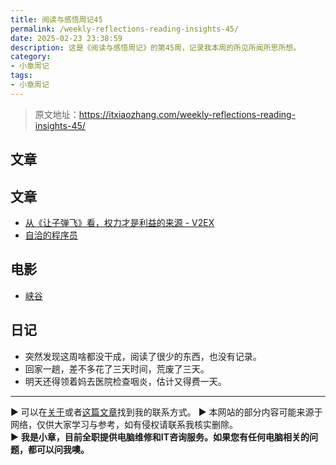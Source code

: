 ```yaml
---
title: 阅读与感悟周记45
permalink: /weekly-reflections-reading-insights-45/
date: 2025-02-23 23:38:59
description: 这是《阅读与感悟周记》的第45周，记录我本周的所见所闻所思所想。
category:
- 小章周记
tags:
- 小章周记
---
```


> 原文地址：<https://itxiaozhang.com/weekly-reflections-reading-insights-45/>  

## 文章

## 文章

- [从《让子弹飞》看，权力才是利益的来源 - V2EX](https://www.v2ex.com/t/1111804)
- [自洽的程序员](https://www.dev-life.site/)

## 电影

- [峡谷](https://neodb.social/movie/6Bob1fCW9QcEpZoL56X16n)

## 日记

- 突然发现这周啥都没干成，阅读了很少的东西，也没有记录。
- 回家一趟，差不多花了三天时间，荒废了三天。
- 明天还得领着妈去医院检查咽炎，估计又得费一天。

---
▶ 可以在[关于](https://itxiaozhang.com/about/)或者[这篇文章](https://itxiaozhang.com/about-computer-repair-services-with-me/)找到我的联系方式。
▶ 本网站的部分内容可能来源于网络，仅供大家学习与参考，如有侵权请联系我核实删除。  
▶ **我是小章，目前全职提供电脑维修和IT咨询服务。如果您有任何电脑相关的问题，都可以问我噢。**  
